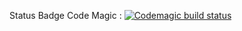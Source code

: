 Status Badge Code Magic : 
[![Codemagic build status](https://api.codemagic.io/apps/621e48d1bc3d3d8591193a6b/62243b5e3ce15d44f4ed07c4/status_badge.svg)](https://codemagic.io/apps/<app-id>/<workflow-id>/latest_build)
